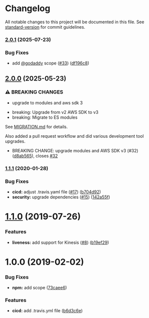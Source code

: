 # Changelog

All notable changes to this project will be documented in this file. See [standard-version](https://github.com/conventional-changelog/standard-version) for commit guidelines.

### [2.0.1](https://github.com/godaddy/aws-liveness/compare/v2.0.0...v2.0.1) (2025-07-23)


### Bug Fixes

* add [@godaddy](https://github.com/godaddy) scope ([#33](https://github.com/godaddy/aws-liveness/issues/33)) ([df196c8](https://github.com/godaddy/aws-liveness/commit/df196c84ffc365c9bb7b67674d9e347cba3a1177))

## [2.0.0](https://github.com/godaddy/aws-liveness/compare/v1.1.1...v2.0.0) (2025-05-23)


### ⚠ BREAKING CHANGES

* upgrade to modules and aws sdk 3

- breaking: Upgrade from v2 AWS SDK to v3
- breaking: Migrate to ES modules

See [MIGRATION.md](./MIGRATION.md) for details.

Also added a pull request workflow and did various development tool upgrades.

* BREAKING CHANGE: upgrade modules and AWS SDK v3 (#32) ([d8ab565](https://github.com/godaddy/aws-liveness/commit/d8ab56545893c8449482101b9b8d3929ea8f9323)), closes [#32](https://github.com/godaddy/aws-liveness/issues/32)

### [1.1.1](https://github.com/godaddy/aws-liveness/compare/v1.1.0...v1.1.1) (2020-01-28)


### Bug Fixes

* **cicd:** adjust .travis.yaml file ([#17](https://github.com/godaddy/aws-liveness/issues/17)) ([b704d92](https://github.com/godaddy/aws-liveness/commit/b704d928a8f4c243f1d2c9dddd478547553a46f5))
* **security:** upgrade dependencies ([#15](https://github.com/godaddy/aws-liveness/issues/15)) ([142a55f](https://github.com/godaddy/aws-liveness/commit/142a55f5db08277e929374cd942ac7e061f3885c))

<a name="1.1.0"></a>
# [1.1.0](https://github.com/godaddy/aws-liveness/compare/v1.0.0...v1.1.0) (2019-07-26)


### Features

* **liveness:** add support for Kinesis ([#8](https://github.com/godaddy/aws-liveness/issues/8)) ([b19ef29](https://github.com/godaddy/aws-liveness/commit/b19ef29))



<a name="1.0.0"></a>
# 1.0.0 (2019-02-02)


### Bug Fixes

* **npm:** add scope ([73caee6](https://github.com/godaddy/aws-liveness/commit/73caee6))


### Features

* **cicd:** add .travis.yml file ([b6d3c6e](https://github.com/godaddy/aws-liveness/commit/b6d3c6e))
